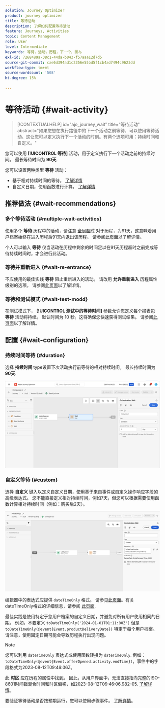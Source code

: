 ```yaml
---
solution: Journey Optimizer
product: journey optimizer
title: 等待活动
description: 了解如何配置等待活动
feature: Journeys, Activities
topic: Content Management
role: User
level: Intermediate
keywords: 等待，活动，历程，下一个，画布
exl-id: 7268489a-38c1-44da-b043-f57aaa12d7d5
source-git-commit: cae6d394ad1c2356e55bd5f1cb4ad7494c9623dd
workflow-type: tm+mt
source-wordcount: '508'
ht-degree: 15%

---
```


# 等待活动 {#wait-activity}

>[!CONTEXTUALHELP]
>id="ajo_journey_wait"
>title="等待活动"
>abstract="如果您想在执行路径中的下一个活动之前等待，可以使用等待活动。这让您可以定义执行下一个活动的时刻。有两个选项可用：持续时间和自定义。"

您可以使用 **[!UICONTROL 等待]** 活动，用于定义执行下一个活动之前的持续时间。  最长等待时间为 **90天**.

您可以设置两种类型 **等待** 活动：

* 基于相对持续时间的等待。 [了解详情](#duration)
* 自定义日期，使用函数进行计算。 [了解详情](#custom)

<!--
* [Email send time optimization](#email_send_time_optimization)
* [Fixed date](#fixed_date) 
-->

## 推荐做法 {#wait-recommendations}

### 多个等待活动 {#multiple-wait-activities}

使用多个 **等待** 历程中的活动，请注意 [全局超时](journey-properties.md#global_timeout) 对于历程，为91天，这意味着用户档案始终在进入历程后91天内退出该历程。 请参阅[此页面](journey-properties.md#global_timeout)以了解详情。

个人可以输入 **等待** 仅当活动在历程中剩余的时间足以在91天历程超时之前完成等待持续时间时，才会进行此活动。

### 等待并重新进入 {#wait-re-entrance}

不应使用的最佳实践 **等待** 阻止重新进入的活动。 请改用 **允许重新进入** 历程属性级别的选项。 请参阅[此页面](../building-journeys/journey-properties.md#entrance)以了解详情。

### 等待和测试模式 {#wait-test-modd}

在测试模式下， **[!UICONTROL 测试中的等待时间]** 参数允许您定义每个报表包 **等待** 活动将持续。 默认时间为 10 秒。这将确保您快速获得测试结果。 请参阅[此页面](../building-journeys/testing-the-journey.md)以了解详情。

## 配置 {#wait-configuration}

### 持续时间等待 {#duration}

选择 **持续时间** type设置下次活动执行前等待的相对持续时间。 最长持续时间为 **90天**.

![定义等待持续时间](assets/journey55.png)

<!--
## Fixed date wait{#fixed_date}

Select the date for the execution of the next activity.

![](assets/journey56.png)

-->

### 自定义等待 {#custom}

选择 **自定义** 键入以定义自定义日期，使用基于来自事件或自定义操作响应字段的高级表达式。 您不能直接定义相对持续时间，例如7天，但您可以根据需要使用函数计算相对持续时间（例如：购买后2天）。

![使用表达式定义自定义等待](assets/journey57.png)

编辑器中的表达式应提供 `dateTimeOnly` 格式。 请参见[此页面](expression/expressionadvanced.md)。有关dateTimeOnly格式的详细信息，请参阅 [此页面](expression/data-types.md).

最佳实践是使用特定于您用户档案的自定义日期，并避免对所有用户使用相同的日期。 例如，不要定义 `toDateTimeOnly('2024-01-01T01:11:00Z')` 但是 `toDateTimeOnly(@event{Event.productDeliveryDate})` 特定于每个用户档案。 请注意，使用固定日期可能会导致历程执行出现问题。


>[!NOTE]
>
>您可以利用 `dateTimeOnly` 表达式或使用函数转换为 `dateTimeOnly`. 例如： `toDateTimeOnly(@event{Event.offerOpened.activity.endTime})`，事件中的字段格式为2023-08-12T09:46:06Z。
>
>此 **时区** 应在历程的属性中找到。 因此，从用户界面中，无法直接指向完整的ISO-8601时间戳混合时间和时区偏移，如2023-08-12T09:46:06.982-05. [了解详情](../building-journeys/timezone-management.md)。


要验证等待活动是否按预期运行，您可以使用步骤事件。 [了解详情](../reports/query-examples.md#common-queries)。

<!--## Email send time optimization{#email_send_time_optimization}

This type of wait uses a score calculated in Adobe Experience Platform. The score calculates the propensity to click or open an email in the future based on past behavior. Note that the algorithm calculating the score needs a certain amount of data to work. As a result, when it does not have enough data, the default wait time will apply. At publication time, you'll be notified that the default time applies.

>[!NOTE]
>
>The first event of your journey must have a namespace.
>
>This capability is only available after an **[!UICONTROL Email]** activity. You need to have Adobe Campaign Standard.

1. In the **[!UICONTROL Amount of time]** field, define the number of hours to consider to optimize email sending.
1. In the **[!UICONTROL Optimization type]** field, choose if the optimization should increase clicks or opens.
1. In the **[!UICONTROL Default time]** field, define the default time to wait if the predictive send time score is not available.

    >[!NOTE]
    >
    >Note that the send time score can be unavailable because there is not enough data to perform the calculation. In this case, you will be informed, at publication time, that the default time applies.

![](assets/journey57bis.png)-->
